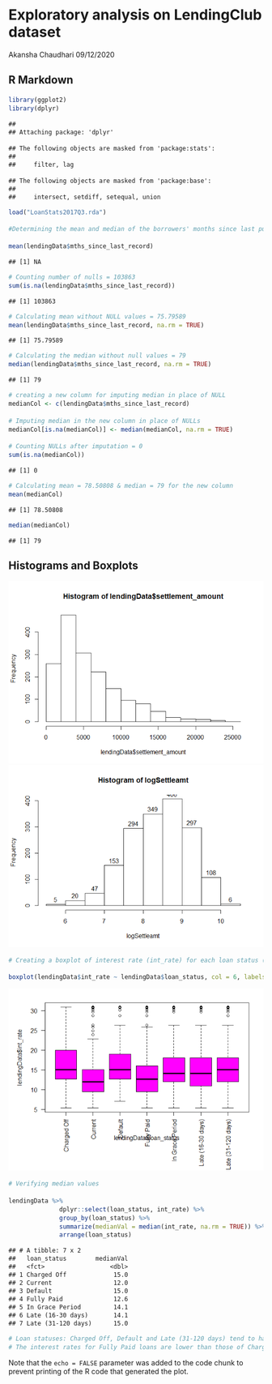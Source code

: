 Exploratory analysis on LendingClub dataset
================
Akansha Chaudhari
09/12/2020

## R Markdown

``` r
library(ggplot2)
library(dplyr)
```

    ## 
    ## Attaching package: 'dplyr'

    ## The following objects are masked from 'package:stats':
    ## 
    ##     filter, lag

    ## The following objects are masked from 'package:base':
    ## 
    ##     intersect, setdiff, setequal, union

``` r
load("LoanStats2017Q3.rda")

#Determining the mean and median of the borrowers' months since last public record (mths_since_last_record). Finding the number of observations for which this value is missing and creating a new variable where the value is imputed with the median.

mean(lendingData$mths_since_last_record)
```

    ## [1] NA

``` r
# Counting number of nulls = 103863
sum(is.na(lendingData$mths_since_last_record))
```

    ## [1] 103863

``` r
# Calculating mean without NULL values = 75.79589
mean(lendingData$mths_since_last_record, na.rm = TRUE)
```

    ## [1] 75.79589

``` r
# Calculating the median without null values = 79
median(lendingData$mths_since_last_record, na.rm = TRUE)
```

    ## [1] 79

``` r
# creating a new column for imputing median in place of NULL
medianCol <- c(lendingData$mths_since_last_record)

# Imputing median in the new column in place of NULLs
medianCol[is.na(medianCol)] <- median(medianCol, na.rm = TRUE)

# Counting NULLs after imputation = 0
sum(is.na(medianCol))
```

    ## [1] 0

``` r
# Calculating mean = 78.50808 & median = 79 for the new column
mean(medianCol)
```

    ## [1] 78.50808

``` r
median(medianCol)
```

    ## [1] 79

## Histograms and Boxplots

![](histogram-1.png)<!-- -->![](histogram-2.png)<!-- -->

``` r
# Creating a boxplot of interest rate (int_rate) for each loan status (loan_status) to find the status that has loans with the highest median interest rate  

boxplot(lendingData$int_rate ~ lendingData$loan_status, col = 6, labels = TRUE, las = 2, par(mar=c(8,5,2,2)))
```

![](unnamed-chunk-1-1.png)<!-- -->

``` r
# Verifying median values

lendingData %>%
              dplyr::select(loan_status, int_rate) %>%
              group_by(loan_status) %>%
              summarize(medianVal = median(int_rate, na.rm = TRUE)) %>%
              arrange(loan_status)
```

    ## # A tibble: 7 x 2
    ##   loan_status        medianVal
    ##   <fct>                  <dbl>
    ## 1 Charged Off             15.0
    ## 2 Current                 12.0
    ## 3 Default                 15.0
    ## 4 Fully Paid              12.6
    ## 5 In Grace Period         14.1
    ## 6 Late (16-30 days)       14.1
    ## 7 Late (31-120 days)      15.0

``` r
# Loan statuses: Charged Off, Default and Late (31-120 days) tend to have the highest median interest rates since these borrowers haven’t been able to pay their interests on time.
# The interest rates for Fully Paid loans are lower than those of Charged Off ones.
```

Note that the `echo = FALSE` parameter was added to the code chunk to
prevent printing of the R code that generated the plot.
